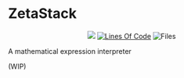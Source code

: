 # ZetaStack

<div align="center">

![](https://img.shields.io/github/repo-size/Papr3ka/LehmerPy?style=flat-square)
[![Lines Of Code](https://tokei.rs/b1/github/Papr3ka/ZetaStack?category=code)](https://github.com/Papr3ka/ZetaStack)
![Files](https://img.shields.io/github/directory-file-count/Papr3ka/ZetaStack?style=flat-square)

</div>

A mathematical expression interpreter

(WIP)
